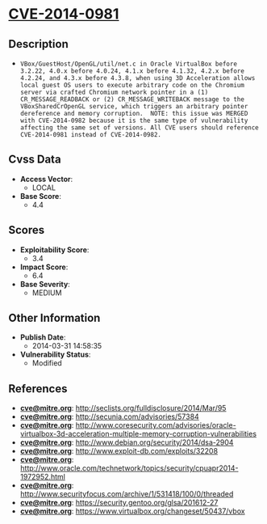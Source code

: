 
# [CVE-2014-0981](http://seclists.org/fulldisclosure/2014/Mar/95)

## Description

- `VBox/GuestHost/OpenGL/util/net.c in Oracle VirtualBox before 3.2.22, 4.0.x before 4.0.24, 4.1.x before 4.1.32, 4.2.x before 4.2.24, and 4.3.x before 4.3.8, when using 3D Acceleration allows local guest OS users to execute arbitrary code on the Chromium server via crafted Chromium network pointer in a (1) CR_MESSAGE_READBACK or (2) CR_MESSAGE_WRITEBACK message to the VBoxSharedCrOpenGL service, which triggers an arbitrary pointer dereference and memory corruption.  NOTE: this issue was MERGED with CVE-2014-0982 because it is the same type of vulnerability affecting the same set of versions. All CVE users should reference CVE-2014-0981 instead of CVE-2014-0982.`

## Cvss Data

- **Access Vector**:
  - LOCAL
- **Base Score**:
  - 4.4

## Scores

- **Exploitability Score**:
  - 3.4
- **Impact Score**:
  - 6.4
- **Base Severity**:
  - MEDIUM

## Other Information

- **Publish Date**:
  - 2014-03-31 14:58:35
- **Vulnerability Status**:
  - Modified

## References

- **cve@mitre.org**: http://seclists.org/fulldisclosure/2014/Mar/95
- **cve@mitre.org**: http://secunia.com/advisories/57384
- **cve@mitre.org**: http://www.coresecurity.com/advisories/oracle-virtualbox-3d-acceleration-multiple-memory-corruption-vulnerabilities
- **cve@mitre.org**: http://www.debian.org/security/2014/dsa-2904
- **cve@mitre.org**: http://www.exploit-db.com/exploits/32208
- **cve@mitre.org**: http://www.oracle.com/technetwork/topics/security/cpuapr2014-1972952.html
- **cve@mitre.org**: http://www.securityfocus.com/archive/1/531418/100/0/threaded
- **cve@mitre.org**: https://security.gentoo.org/glsa/201612-27
- **cve@mitre.org**: https://www.virtualbox.org/changeset/50437/vbox

